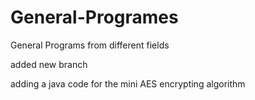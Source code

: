 # General-Programes
General Programs from different fields


added new branch

adding a java code for the mini AES encrypting algorithm
